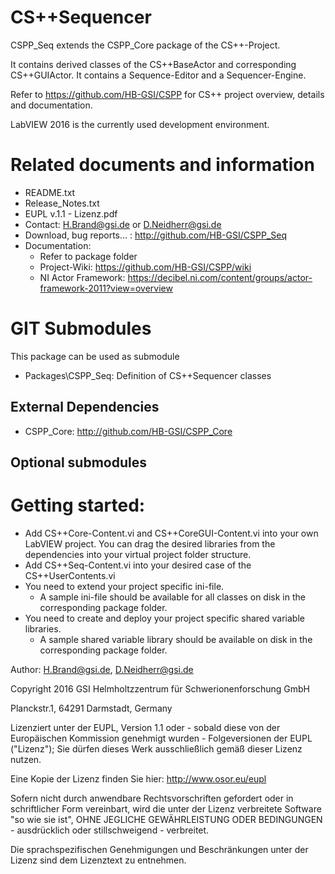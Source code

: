 # CS++Sequencer #
CSPP_Seq extends the CSPP_Core package of the CS++-Project. 

It contains derived classes of the CS++BaseActor and corresponding CS++GUIActor. It contains a Sequence-Editor and a Sequencer-Engine.

Refer to https://github.com/HB-GSI/CSPP for CS++ project overview, details and documentation.

LabVIEW 2016 is the currently used development environment.

Related documents and information
=================================
- README.txt
- Release_Notes.txt
- EUPL v.1.1 - Lizenz.pdf
- Contact: H.Brand@gsi.de or D.Neidherr@gsi.de
- Download, bug reports... : http://github.com/HB-GSI/CSPP_Seq
- Documentation:
  - Refer to package folder
  - Project-Wiki: https://github.com/HB-GSI/CSPP/wiki
  - NI Actor Framework: https://decibel.ni.com/content/groups/actor-framework-2011?view=overview

GIT Submodules
==============
This package can be used as submodule
- Packages\CSPP_Seq: Definition of CS++Sequencer classes

External Dependencies
---------------------
- CSPP_Core: http://github.com/HB-GSI/CSPP_Core

Optional submodules
-------------------

Getting started:
=================================
- Add CS++Core-Content.vi and CS++CoreGUI-Content.vi into your own LabVIEW project. You can drag the desired libraries from the dependencies into your virtual project folder structure.
- Add CS++Seq-Content.vi into your desired case of the CS++UserContents.vi
- You need to extend your project specific ini-file.
  - A sample ini-file should be available for all classes on disk in the corresponding package folder.
- You need to create and deploy your project specific shared variable libraries.
  - A sample shared variable library should be available on disk in the corresponding package folder.


Author: H.Brand@gsi.de, D.Neidherr@gsi.de

Copyright 2016  GSI Helmholtzzentrum für Schwerionenforschung GmbH

Planckstr.1, 64291 Darmstadt, Germany

Lizenziert unter der EUPL, Version 1.1 oder - sobald diese von der Europäischen Kommission genehmigt wurden - Folgeversionen der EUPL ("Lizenz"); Sie dürfen dieses Werk ausschließlich gemäß dieser Lizenz nutzen.

Eine Kopie der Lizenz finden Sie hier: http://www.osor.eu/eupl

Sofern nicht durch anwendbare Rechtsvorschriften gefordert oder in schriftlicher Form vereinbart, wird die unter der Lizenz verbreitete Software "so wie sie ist", OHNE JEGLICHE GEWÄHRLEISTUNG ODER BEDINGUNGEN - ausdrücklich oder stillschweigend - verbreitet.

Die sprachspezifischen Genehmigungen und Beschränkungen unter der Lizenz sind dem Lizenztext zu entnehmen.